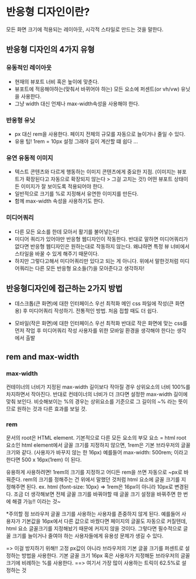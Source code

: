 # 반응형 디자인이란?

모든 화면 크기에 적용되는 레이아웃, 시각적 스타일로 만드는 것을 말한다.

## 반응형 디자인의 4가지 유형

### 유동적인 레이아웃

- 현재의 뷰포트 너비 혹은 높이에 맞춘다.
- 뷰포트에 적응해야하는(맞춰서 바뀌어야 하는) 모든 요소에 퍼센트(or vh/vw) 유닛을 사용한다.
- 그냥 width 대신 언제나 max-width속성을 사용해야 한다.

### 반응형 유닛

- px 대신 rem을 사용한다.
  페이지 전체의 규모를 자동으로 늘이거나 줄일 수 있다.
- 유용 팁! 1rem = 10px 설정
  그래야 길이 계산할 떄 쉽다 ...

### 유연 유동적 이미지

- 텍스트 콘텐츠와 다르게 행동하는 이미지 콘텐츠에게 중요한 지점.
  (이미지는 뷰포트가 확장된다고 자동으로 확장되지 않는다 > 그걸 고치는 것!)
  어떤 뷰포트 상태이든 이미지가 잘 보이도록 적용되어야 한다.
- 일반적으로 크기를 %로 지정해서 유연한 이미지를 만든다.
- 함께 max-width 속성을 사용하기도 한다.

### 미디어쿼리

- 다른 모든 요소를 한데 모아서 활기를 불어넣는다!
- 미디어 쿼리가 있어야만 반응형 웹디자인이 작동한다. 반대로 말하면 미디어쿼리가 없다면 반응형 웹디자인은 원하는대로 작동하지 않는다.
  왜냐하면 특정 뷰 너비에서 스타일을 바꿀 수 있게 해주기 때문이다.
- 하지만 그렇다고해서 미디어쿼리만 있다고 되는 게 아니다. 위에서 말한것처럼 미디어쿼리는 다른 모든 반응형 요소들(?)을 모아준다고 생각하자!

## 반응형디자인에 접근하는 2가지 방법

- 데스크톱(큰 화면)에 대한 인터페이스 우선 최적화
  메인 css 파일에 작성(큰 화면용) 후 미디어쿼리 작성하기.
  전통적인 방법. 처음 접할 때도 더 쉽다.

- 모바일(작은 화면)에 대한 인터페이스 우선 최적화
  반대로 작은 화면에 맞는 css를 먼저 작업 후 미디어쿼리 작성
  사용자를 위한 모바일 환경을 생각해야 한다는 생각에서 출발

## rem and max-width

### max-width

컨테이너의 너비가 지정된 max-width 길이보다 작아질 경우 상위요소의 너비 100%를 차지하면서 작아진다.
반대로 컨테이너의 너비가 더 크다면 설정한 max-width 길이에 맞춰 보인다.
비슷해보이는 %의 경우는 상위요소를 기준으로 그 길이의 ~% 라는 뜻이므로 원하는 것과 다른 효과를 보일 것.

### rem

문서의 root은 HTML element.
기본적으로 다른 모든 요소의 부모 요소 = html
root 요소인 html element에서 글꼴 크기를 지정하지 않으면, 1rem은 기본 브라우저의 글꼴 크기와 같다.
(사용자가 바꾸지 않는 한 16px)
예를들어 max-width: 500rem; 이라고 한다면 500 x 16px(1rem) 이 된다.

유용하게 사용하려면! 1rem의 크기를 지정하고 어디든 rem을 쓰면 자동으로 ~px로 바꿔준다.
rem의 크기를 정해주는 건 위에서 말했던 것처럼 html 요소에 글꼴 크기를 지정해주면 된다.
ex. html {font-size: 10px} => 1rem은 16px이 아니라 10px로 변경된다.
조금 더 생각해보면 전체 글꼴 크기를 바꿔야할 때 글꼴 크기 설정을 바꿔주면 한 번에 해결 가능!! 이라는 것~

\*주의할 점
브라우저 글꼴 크기를 사용하는 사용자를 존중하지 않게 된다.
예를들어 사용자가 기본값을 16px에서 다른 값으로 바꿨다면 페이지의 글꼴도 자동으로 커질텐데, html 요소 글꼴크기를 지정해놨기 때문에 커지지 않을 것이다. 그렇다면 필수적으로 글꼴 크기를 늘이거나 줄여야 하는 사용자들에게 유용성 문제가 생길 수 있다.

=> 이걸 방지하기 위해!! 고정 px값이 아니라 브라우저의 기본 글꼴 크기를 퍼센트로 설정하는 방법을 사용한다.
기본 글꼴 크기 16px 혹은
사용자가 지정해둔 브라우저의 글꼴 크기에 비례하는 %를 사용한다.
==> 여기서 가장 많이 사용하는 트릭이 62.5%로 설정하는 것
